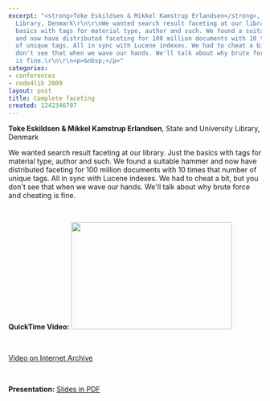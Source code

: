 ```yaml
---
excerpt: "<strong>Toke Eskildsen & Mikkel Kamstrup Erlandsen</strong>, State and University
  Library, Denmark\r\n\r\nWe wanted search result faceting at our library. Just the
  basics with tags for material type, author and such. We found a suitable hammer
  and now have distributed faceting for 100 million documents with 10 times that number
  of unique tags. All in sync with Lucene indexes. We had to cheat a bit, but you
  don't see that when we wave our hands. We'll talk about why brute force and cheating
  is fine.\r\n\r\n<p>&nbsp;</p>"
categories:
- conferences
- code4lib 2009
layout: post
title: Complete faceting
created: 1242346707
---
```

<strong>Toke Eskildsen & Mikkel Kamstrup Erlandsen</strong>, State and University Library, Denmark

We wanted search result faceting at our library. Just the basics with tags for material type, author and such. We found a suitable hammer and now have distributed faceting for 100 million documents with 10 times that number of unique tags. All in sync with Lucene indexes. We had to cheat a bit, but you don't see that when we wave our hands. We'll talk about why brute force and cheating is fine.

<p>&nbsp;</p>
<strong>QuickTime Video:</strong>
<a href="http://dl.lib.brown.edu/code4lib/eskildsen.html" target="_blank">
<img src="http://dl.lib.brown.edu/code4lib//18_eskildsen.jpg" border="0" width="320" height="213"></a>

<p>&nbsp;</p>

<a href="http://www.archive.org/details/Code4lib2009CompleteFaceting">Video on Internet Archive</a>

<p>&nbsp;</p>

<strong>Presentation:</strong>
<a href="http://code4lib.org/files/CompleteFaceting-code4lib-final.pdf" target="_blank">Slides in PDF</a>
